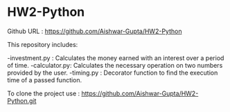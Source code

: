 # HW2-Python

Github URL : https://github.com/Aishwar-Gupta/HW2-Python

This repository includes:

-investment.py : Calculates the money earned with an interest over a period of time.
-calculator.py: Calculates the necessary operation on two numbers provided by the user.
-timing.py : Decorator function to find the execution time of a passed function.

To clone the project use : https://github.com/Aishwar-Gupta/HW2-Python.git
